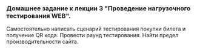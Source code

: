### Домашнее задание к лекции 3 "Проведение нагрузочного тестирования WEB".
Самостоятельно написать сценарий тестирования покупки билета и получение QR кода.
Провести раунд тестирования.
Найти предел производительности сайта.
